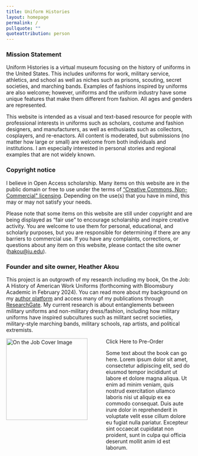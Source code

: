 ```yaml
---
title: Uniform Histories
layout: homepage
permalink: /
pullquote: ""
quoteattribution: person
---
```

### Mission Statement

Uniform Histories is a virtual museum focusing on the history of uniforms in the United States. This includes uniforms for work, military service, athletics, and school as well as niches such as prisons, scouting, secret societies, and marching bands. Examples of fashions inspired by uniforms are also welcome; however, uniforms and the uniform industry have some unique features that make them different from fashion. All ages and genders are represented. 

This website is intended as a visual and text-based resource for people with professional interests in uniforms such as scholars, costume and fashion designers, and manufacturers, as well as enthusiasts such as collectors, cosplayers, and re-enactors. All content is moderated, but submissions (no matter how large or small) are welcome from both individuals and institutions. I am especially interested in personal stories and regional examples that are not widely known. 

### Copyright notice

I believe in Open Access scholarship. Many items on this website are in the public domain or free to use under the terms of [“Creative Commons, Non-Commercial" licensing](https://creativecommons.org/licenses/by-nc/3.0/). Depending on the use(s) that you have in mind, this may or may not satisfy your needs. 

Please note that some items on this website are still under copyright and are being displayed as “fair use” to encourage scholarship and inspire creative activity. You are welcome to use them for personal, educational, and scholarly purposes, but you are responsible for determining if there are any barriers to commercial use. If you have any complaints, corrections, or questions about any item on this website, please contact the site owner (hakou@iu.edu).

### Founder and site owner, Heather Akou

This project is an outgrowth of my research including my book, On the Job: A History of American Work Uniforms (forthcoming with Bloomsbury Academic in February 2024). You can read more about my background on my [author platform](heatherakou.net) and access many of my publications through [ResearchGate](https://www.researchgate.net/profile/Heather-Akou). My current research is about entanglements between military uniforms and non-military dress/fashion, including how military uniforms have inspired subcultures such as militant secret societies, military-style marching bands, military schools, rap artists, and political extremists. 

<div style="display:flex;">
<img src="assets/img/cover.jpg" alt="On the Job Cover Image" style="width:220px; margin-right:50px;">

<div>
<a src="https://www.bloomsbury.com/us/on-the-job-9781350349391/">Click Here to Pre-Order</a>

<p>Some text about the book can go here. Lorem ipsum dolor sit amet, consectetur adipiscing elit, sed do eiusmod tempor incididunt ut labore et dolore magna aliqua. Ut enim ad minim veniam, quis nostrud exercitation ullamco laboris nisi ut aliquip ex ea commodo consequat. Duis aute irure dolor in reprehenderit in voluptate velit esse cillum dolore eu fugiat nulla pariatur. Excepteur sint occaecat cupidatat non proident, sunt in culpa qui officia deserunt mollit anim id est laborum.</p>
</div>
</div>

